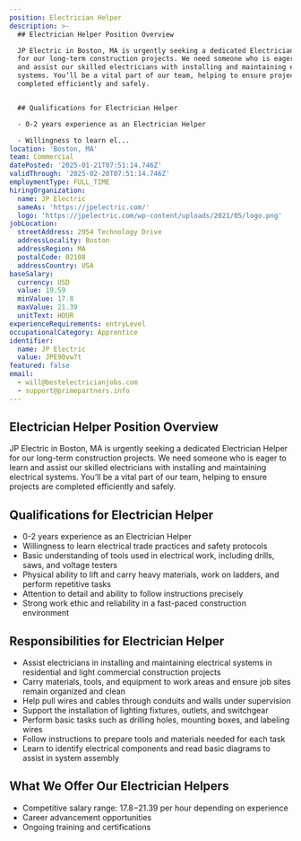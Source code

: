 ```yaml
---
position: Electrician Helper
description: >-
  ## Electrician Helper Position Overview

  JP Electric in Boston, MA is urgently seeking a dedicated Electrician Helper
  for our long-term construction projects. We need someone who is eager to learn
  and assist our skilled electricians with installing and maintaining electrical
  systems. You’ll be a vital part of our team, helping to ensure projects are
  completed efficiently and safely.


  ## Qualifications for Electrician Helper

  - 0-2 years experience as an Electrician Helper

  - Willingness to learn el...
location: 'Boston, MA'
team: Commercial
datePosted: '2025-01-21T07:51:14.746Z'
validThrough: '2025-02-20T07:51:14.746Z'
employmentType: FULL_TIME
hiringOrganization:
  name: JP Electric
  sameAs: 'https://jpelectric.com/'
  logo: 'https://jpelectric.com/wp-content/uploads/2021/05/logo.png'
jobLocation:
  streetAddress: 2954 Technology Drive
  addressLocality: Boston
  addressRegion: MA
  postalCode: 02108
  addressCountry: USA
baseSalary:
  currency: USD
  value: 19.59
  minValue: 17.8
  maxValue: 21.39
  unitText: HOUR
experienceRequirements: entryLevel
occupationalCategory: Apprentice
identifier:
  name: JP Electric
  value: JPE90vw7t
featured: false
email:
  - will@bestelectricianjobs.com
  - support@primepartners.info
---
```




## Electrician Helper Position Overview
JP Electric in Boston, MA is urgently seeking a dedicated Electrician Helper for our long-term construction projects. We need someone who is eager to learn and assist our skilled electricians with installing and maintaining electrical systems. You’ll be a vital part of our team, helping to ensure projects are completed efficiently and safely.

## Qualifications for Electrician Helper
- 0-2 years experience as an Electrician Helper
- Willingness to learn electrical trade practices and safety protocols
- Basic understanding of tools used in electrical work, including drills, saws, and voltage testers
- Physical ability to lift and carry heavy materials, work on ladders, and perform repetitive tasks
- Attention to detail and ability to follow instructions precisely
- Strong work ethic and reliability in a fast-paced construction environment

## Responsibilities for Electrician Helper
- Assist electricians in installing and maintaining electrical systems in residential and light commercial construction projects
- Carry materials, tools, and equipment to work areas and ensure job sites remain organized and clean
- Help pull wires and cables through conduits and walls under supervision
- Support the installation of lighting fixtures, outlets, and switchgear
- Perform basic tasks such as drilling holes, mounting boxes, and labeling wires
- Follow instructions to prepare tools and materials needed for each task
- Learn to identify electrical components and read basic diagrams to assist in system assembly

## What We Offer Our Electrician Helpers
- Competitive salary range: $17.8-$21.39 per hour depending on experience
- Career advancement opportunities
- Ongoing training and certifications
